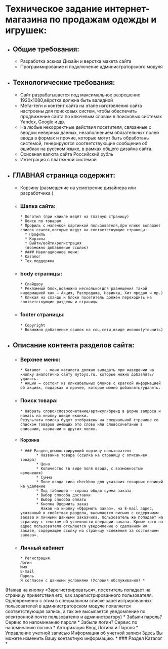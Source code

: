 # Техническое задание интернет-магазина по продажам одежды и игрушек:
* ## Общие требования:
     * Разработка эскиза Дизайн и верстка макета сайта
     * Программирование и подключение администраторского модуля
* ## Технологические требования:
     * Сайт разрабатывается под максимальное разрешение 1920x1080,вёрстка должна быть валидной
     * Мета-теги и контент сайта на этапе изготовления сайта настроены для поисковых систем, чтобы обеспечить продвижение сайта по ключевым словам в поисковых системах Yandex, Google и др.
     * На любые некорректные действия посетителя, связанные с вводом неверных данных, незаполнением обязательных полей ввода в формах и прочие, которые могут быть обработаны системой, генерируются соответствующие сообщения об ошибках на русском языке, в рамках общего дизайна сайта.
     * Основная валюта сайта Российский рубль
     * Интеграция с платежной системой
* ## ГЛАВНАЯ страница содержит:
     * Корзину (размещение на усмотрение дизайнера или разработчика )
     * ### Шапка сайта:
           * Логотип (при кликле ведёт на главную страницу)
           * Поиск по товарам
           * Профиль с маленкой картинкой пользователя,при клике выпадает список ссылок,которые ведут на соответствующие страницы:
             * Профиль
             * Корзина
             * Выйти/войти/регистрация 
             (возможно добавление ссылок)
           * #### Навигационное меню:
           * Каталог
           * Тех.поддержка
     * ### body страницы:
           * Слайдшоу
           * Рекламный блок,возможно несколько(для размещения такой информацией как – Акция, Распродажа, Новинка, Хит продаж и пр.)
           * Кликая на слайды и блоки посетитель должен переходить на соответствующие разделы и страницы
     * ### footer страницы:
           * Copyright
           * Возможно добавление ссылок на соц.сети,ввиде иконок(уточнить)
* ## Описание контента разделов сайта: 
     * ### Верхнее меню:
           * Каталог  - меню каталога должно выпадать при наведении на кнопку аналогично сайту mytoys.ru, которые можно добавлять/удалять.
           * Акции – состоит из кликабельных блоков с краткой информацией об акциях, подарках и прочее, которые можно добавлять/удалять.
     * ### Поиск товара:
           * Набрать слово/словосочетание/артикул/бренд в форме запроса и нажать на кнопку ввиде иконки. 
           Результаты поиска будут отображены на специальной странице со списком товаров имеющих это слово или словосочетание в    описании, названии и других полях.
    * #### Корзина
          * ### Раздел,демонстрирующий корзину пользователя
                 * Название товара (ссылка на страницу с описанием товара)
                 * Цена
                 * Количество (в виде поля ввода, с возможностью изменения)
                 * Сумма
                 * Поле ввода типа checkbox для указания товарных позиций на удаление
                 * Под таблицей – справа общая сумма заказа
                 * Выбор способа доставки
                 * Выбор способа оплаты
                 * Кнопка Оформить заказ 
                   Нажав на кнопку «Оформить заказ», на E-mail адрес, указанный в свойствах раздела, высылается письмо с содержимым заказа и личными данными заказчика, пользователь же попадает на страницу с текстом об успешности операции заказа. Кроме того на адрес пользователя отсылается уведомление о сделанном им заказе, содержащее ссылку на страницу «слежения за состоянием заказа».
    * ### Личный кабинет 
          * Регистрация
          Логин
          Имя
          E-mail
          Пароль
          Я согласен с данными условиями (Условия обслуживания) *
(Нажав на кнопку «Зарегистрироваться», посетитель попадает на страницу приветствия его, как зарегистрированного пользователя. Одновременно с этим в специальном списке зарегистрированных пользователей в администраторском модуле появляется соответствующая запись, а так же высылается уведомление по электронной почте пользователю и администратору)
          * Забыли пароль?
          Сервис по напоминанию пароля
          * Забыли логин? 
          Сервис по напоминанию логина
          * Авторизация
          Ввод Логина и Пароля
          * Управление учетной записью
          Информация об учетной записи 
          Здесь Вы можете изменить Вашу контактную информацию.
    * ### Раздел Каталог
          * 
